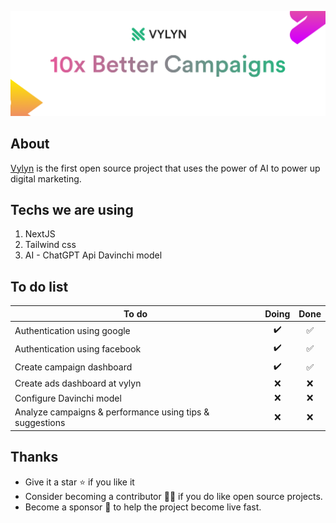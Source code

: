 ![alt text](/public/cover.png)

## About
[Vylyn](https://www.vylyn.com) is the first open source project that uses the power of AI to power up digital marketing.

## Techs we are using
1. NextJS
2. Tailwind css
3. AI - ChatGPT Api Davinchi model

## To do list
| To do         | Doing           | Done  |
| ------------- |:-------------:|:-----:|
| Authentication using google             | ✔️| ✅ |
| Authentication using facebook             | ✔️| ✅ |
| Create campaign dashboard    | ✔️| ✅ |
| Create ads dashboard at vylyn  |  ❌  | ❌ |
| Configure Davinchi model  |  ❌  | ❌ |
| Analyze campaigns & performance using tips & suggestions  |  ❌  | ❌ |

## Thanks
- Give it a star ⭐ if you like it 
- Consider becoming a contributor 🧑‍💻 if you do like open source projects.
- Become a sponsor 💝 to help the project become live fast.